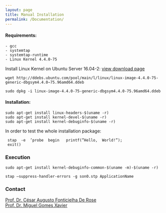 ```yaml
---
layout: page
title: Manual Installation
permalink: /Documentation/
---
```


#### Requirements:

    - gcc
    - systemtap
    - systemtap-runtime
    - Linux Kernel 4.4.0-75 

Install Linux Kernel on Ubuntu Server 16.04-2: [view download page](https://packages.ubuntu.com/xenial/linux-image-4.4.0-75-generic)

```shell
wget http://ddebs.ubuntu.com/pool/main/l/linux/linux-image-4.4.0-75-generic-dbgsym4.4.0−75.96amd64.ddeb

sudo dpkg -i linux-image-4.4.0-75-generic-dbgsym4.4.0-75.96amd64.ddeb
```

#### Installation:

```shell
sudo apt-get install linux-headers-$(uname -r)
sudo apt-get install kernel-devel-$(uname -r)
sudo apt-get install kernel-debuginfo-$(uname -r)

```

In order to test the whole installation package:

```shell
 stap  -e  ’probe  begin   printf(”Hello,  World!”);
 exit() 
```

### Execution

```shell
sudo apt-get install kernel-debuginfo-common-$(uname -m)-$(uname -r)

stap –suppress-handler-errors -g son0.stp ApplicationName
```

### Contact

[Prof. Dr. César Augusto Fonticielha De Rose](mailto:cesar.derose@pucrs.br)  
[Prof. Dr. Miguel Gomes Xavier](mailto:miguel.xavier@pucrs.br)
